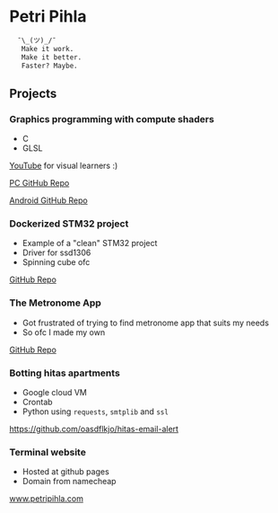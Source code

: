 # Petri Pihla

```txt
  ¯\_(ツ)_/¯  
   Make it work.  
   Make it better.  
   Faster? Maybe.  
```

## Projects

### Graphics programming with compute shaders
- C
- GLSL

[YouTube](https://www.youtube.com/watch?v=ePBFPLigK5E) for visual learners :)

[PC GitHub Repo](https://github.com/oasdflkjo/engine)

[Android GitHub Repo](https://github.com/oasdflkjo/Particles)


### Dockerized STM32 project
- Example of a "clean" STM32 project
- Driver for ssd1306
- Spinning cube ofc

[GitHub Repo](https://github.com/oasdflkjo/stm32-docker-build/tree/feature/spinning-cube)

### The Metronome App
- Got frustrated of trying to find metronome app that suits my needs
- So ofc I made my own

[GitHub Repo](https://github.com/oasdflkjo/MetronomeApp)

### Botting hitas apartments

- Google cloud VM
- Crontab
- Python using `requests`, `smtplib` and `ssl`

https://github.com/oasdflkjo/hitas-email-alert

### Terminal website

- Hosted at github pages
- Domain from namecheap

www.petripihla.com

<!---
oasdflkjo/oasdflkjo is a ✨ special ✨ repository because its `README.md` (this file) appears on your GitHub profile.
You can click the Preview link to take a look at your changes.
--->

